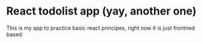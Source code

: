 # React todolist app (yay, another one)

This is my app to practice basic react principes, right now it is just frontned based.
